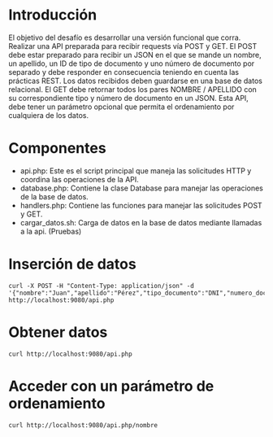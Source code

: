 
# Introducción
El objetivo del desafío es desarrollar una versión funcional que corra.
Realizar una API preparada para recibir requests vía POST y GET.
El POST debe estar preparado para recibir un JSON en el que se mande un nombre, un apellido, un ID de tipo de documento y uno número de documento por separado y debe responder en consecuencia teniendo en cuenta las prácticas REST.
Los datos recibidos deben guardarse en una base de datos relacional.
El GET debe retornar todos los pares NOMBRE / APELLIDO con su correspondiente tipo y número de documento en un JSON. Esta API, debe tener un parámetro opcional que permita el ordenamiento por cualquiera de los datos.

# Componentes

- api.php: Este es el script principal que maneja las solicitudes HTTP y coordina las operaciones de la API.
- database.php: Contiene la clase Database para manejar las operaciones de la base de datos.
- handlers.php: Contiene las funciones para manejar las solicitudes POST y GET.
- cargar_datos.sh: Carga de datos en la base de datos mediante llamadas a la api. (Pruebas)

# Inserción de datos

```
curl -X POST -H "Content-Type: application/json" -d '{"nombre":"Juan","apellido":"Pérez","tipo_documento":"DNI","numero_documento":"12345678"}' http://localhost:9080/api.php
```
# Obtener datos

```
curl http://localhost:9080/api.php
```

# Acceder con un parámetro de ordenamiento
```
curl http://localhost:9080/api.php/nombre
```
